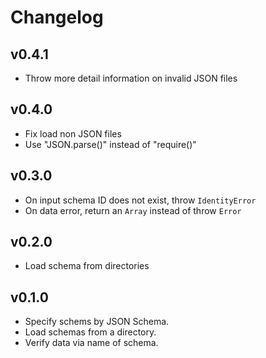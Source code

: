 # Changelog

## v0.4.1

* Throw more detail information on invalid JSON files

## v0.4.0

* Fix load non JSON files
* Use "JSON.parse()" instead of "require()"

## v0.3.0

* On input schema ID does not exist, throw `IdentityError`
* On data error, return an `Array` instead of throw `Error`

## v0.2.0

* Load schema from directories

## v0.1.0

* Specify schems by JSON Schema.
* Load schemas from a directory.
* Verify data via name of schema.
